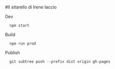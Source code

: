 #Il sitarello di Irene Iaccio

Dev
```
  npm start
```

Build

```
  npm run prod
```

Publish

```
  git subtree push --prefix dist origin gh-pages
```

